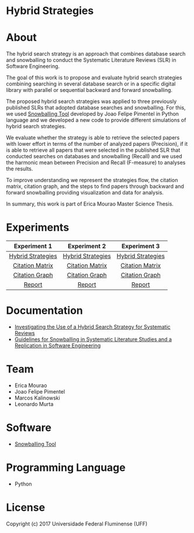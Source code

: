 # Hybrid Strategies

# About

The hybrid search strategy is an approach that combines database search and snowballing to conduct the Systematic Literature Reviews (SLR) in Software Engineering.

The goal of this work is to propose and evaluate hybrid search strategies combining searching in several database search or in a specific digital library with parallel or sequential backward and forward snowballing. 

The proposed hybrid search strategies was applied to three previously published SLRs that adopted database searches and snowballing. 
For this, we used [Snowballing Tool](https://github.com/JoaoFelipe/snowballing) developed by Joao Felipe Pimentel in Python language and we developed a new code to provide different simulations of hybrid search strategies. 

We evaluate whether the strategy is able to retrieve the selected papers with lower effort in terms of the number of analyzed papers 
(Precision), if it is able to retrieve all papers that were selected in the published SLR that conducted searches on databases and snowballing (Recall) and we used the harmonic mean between Precision and Recall (F-measure) to analyses the results.

To improve understanding we represent the strategies flow, the citation matrix, citation graph, and the steps to find papers through 
backward and forward snowballing providing visualization and data for analysis. 

In summary, this work is part of Erica Mourao Master Science Thesis.


# Experiments
| Experiment 1 | Experiment 2 | Experiment 3 |
|   :---:      |     :---:    |     :---:    |
| [Hybrid Strategies](https://github.com/gems-uff/hybrid-strategies/blob/master/experiments/experiment_1/notebooks/1_HybridStrategies.ipynb) | [Hybrid Strategies](https://github.com/gems-uff/hybrid-strategies/blob/master/experiments/experiment_2/notebooks/1_HybridStrategies.ipynb) | [Hybrid Strategies](https://github.com/gems-uff/hybrid-strategies/blob/master/experiments/experiment_3/notebooks/1_HybridStrategies.ipynb)
| [Citation Matrix](https://github.com/gems-uff/hybrid-strategies/blob/master/experiments/experiment_1/notebooks/2_CitationMatrix.ipynb) | [Citation Matrix](https://github.com/gems-uff/hybrid-strategies/blob/master/experiments/experiment_2/notebooks/2_CitationMatrix.ipynb) | [Citation Matrix](https://github.com/gems-uff/hybrid-strategies/blob/master/experiments/experiment_3/notebooks/2_CitationMatrix.ipynb)
| [Citation Graph](https://github.com/gems-uff/hybrid-strategies/blob/master/experiments/experiment_1/notebooks/3_CitationGraph.ipynb) | [Citation Graph](https://github.com/gems-uff/hybrid-strategies/blob/master/experiments/experiment_2/notebooks/3_CitationGraph.ipynb) | [Citation Graph](https://github.com/gems-uff/hybrid-strategies/blob/master/experiments/experiment_3/notebooks/3_CitationGraph.ipynb)
| [Report](https://github.com/gems-uff/hybrid-strategies/tree/master/experiments/experiment_1/documents) |[Report](https://github.com/gems-uff/hybrid-strategies/tree/master/experiments/experiment_2/documents) | [Report](https://github.com/gems-uff/hybrid-strategies/tree/master/experiments/experiment_3/documents)


# Documentation
- [Investigating the Use of a Hybrid Search Strategy for Systematic Reviews](https://ieeexplore.ieee.org/document/8170102/)
- [Guidelines for Snowballing in Systematic Literature Studies and a Replication in Software Engineering](https://dl.acm.org/citation.cfm?id=2601268)


# Team
- Erica Mourao
- Joao Felipe Pimentel
- Marcos Kalinowski
- Leonardo Murta


# Software
- [Snowballing Tool](https://github.com/JoaoFelipe/snowballing)


# Programming Language
- Python


# License
Copyright (c) 2017 Universidade Federal Fluminense (UFF)
